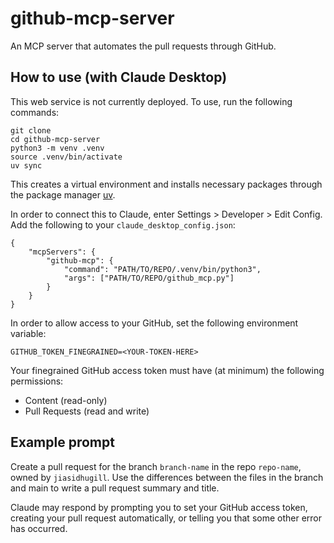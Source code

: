 # github-mcp-server
An MCP server that automates the pull requests through GitHub.

## How to use (with Claude Desktop)
This web service is not currently deployed. To use, run the following commands: 

```
git clone 
cd github-mcp-server
python3 -m venv .venv
source .venv/bin/activate
uv sync
```

This creates a virtual environment and installs necessary packages through the package manager [uv](https://docs.astral.sh/uv/).

In order to connect this to Claude, enter Settings > Developer > Edit Config. Add the following to your `claude_desktop_config.json`: 

```
{
    "mcpServers": {
        "github-mcp": {
            "command": "PATH/TO/REPO/.venv/bin/python3",
            "args": ["PATH/TO/REPO/github_mcp.py"]
        }
    }
}
```

In order to allow access to your GitHub, set the following environment variable: 

`GITHUB_TOKEN_FINEGRAINED=<YOUR-TOKEN-HERE>`

Your finegrained GitHub access token must have (at minimum) the following permissions: 
- Content (read-only)
- Pull Requests (read and write)

## Example prompt

Create a pull request for the branch `branch-name` in the repo `repo-name`, owned by `jiasidhugill`. Use the differences between the files in the branch and main to write a pull request summary and title.

Claude may respond by prompting you to set your GitHub access token, creating your pull request automatically, or telling you that some other error has occurred.